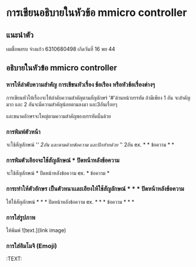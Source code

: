 # การเขียนอธิบายในหัวข้อ mmicro controller
## แนะนำตัว
 ผมชื่อพลรบ จ่างแก้ว  6310680498
 เกิดวันที่ 16 พย 44
## อธิบายในหัวข้อ mmicro controller
### หารให้ลำดับความสำคัญ การเขีขนหัวเรื่อง ข้อเรือง หรือหัวข้อเรื่องต่างๆ

 การเขียนหัวให้เรื่องจะให้ลำดับความสำคัญตามสัญลักษร์ '#'ด้านหน้าบรรทัด ถ้ามีเพียง 1 อัน จะสำคัญมาก และ 2 อันจะมีความสำคัญน้อยตามลงมา และ3อันเรื่อยๆ

 และขนาดอักษรจะใหญ่ตามความสำคัญของบรรทัดนั้นด้วย

### การพิมพ์ตัวหน้า

 จะใช้สัญลักษณ์ '*' 2อัน และตามด้วยข้อความ และปิกท้ายด้วย '*' 2อัน ex. * * ข้อความ * *

### การพิมตัวเอียงจะใช้สัญลักษณ์ * ปิดหน้าหลังข้อความ

 จะใช้สัญลักษณ์ * ปิดหน้าหลังข้อความ ex. * ข้อความ *

### การะทำให้ตัวอักษร เป็นตัวหนาเเละเอียงให้ใช้สัญลักษณ์ * * * ปิดหน้าหลังข้อความ

 ให้ใช้สัญลักษณ์ * * * ปิดหน้าหลังข้อความ ex. * * * ข้อความ * * *

### การใส่รูปภาพ

 ให้พิมพ์ ![text.](link image)

### การใส่อิมโมจิ (Emoji)

 :TEXT:


